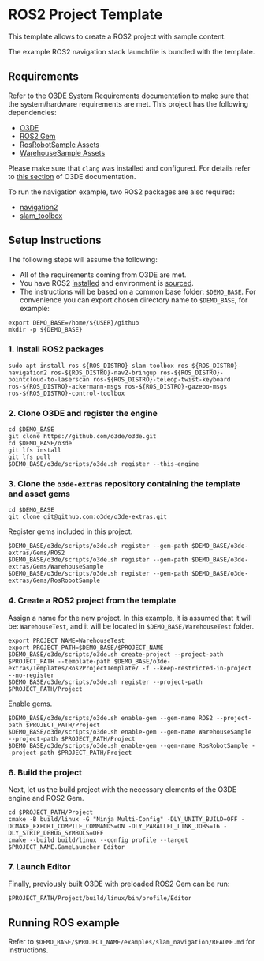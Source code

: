 # ROS2 Project Template

This template allows to create a ROS2 project with sample content. 

The example ROS2 navigation stack launchfile is bundled with the template.

## Requirements

Refer to the [O3DE System Requirements](https://www.o3de.org/docs/welcome-guide/requirements/) documentation to make sure that the system/hardware requirements are met. 
This project has the following dependencies:

- [O3DE](https://github.com/o3de/o3de) 
- [ROS2 Gem](https://github.com/o3de/o3de-extras/tree/development/Gems/ROS2)
- [RosRobotSample Assets](https://github.com/o3de/o3de-extras/tree/development/Gems/RosRobotSample)
- [WarehouseSample Assets](https://github.com/o3de/o3de-extras/tree/development/Gems/WarehouseSample)

Please make sure that `clang` was installed and configured. For details refer to [this section](https://www.o3de.org/docs/welcome-guide/requirements/#linux) of O3DE documentation.

To run the navigation example, two ROS2 packages are also required:
- [navigation2](https://github.com/ros-planning/navigation2)
- [slam_toolbox](https://github.com/SteveMacenski/slam_toolbox)

## Setup Instructions

The following steps will assume the following:

- All of the requirements coming from O3DE are met.
- You have ROS2 [installed](https://docs.ros.org/en/humble/Installation.html) and environment is [sourced](https://docs.ros.org/en/humble/Tutorials/Beginner-CLI-Tools/Configuring-ROS2-Environment.html#source-the-setup-files).
- The instructions will be based on a common base folder: `$DEMO_BASE`. For convenience you can export chosen directory name to `$DEMO_BASE`, for example:
```shell
export DEMO_BASE=/home/${USER}/github
mkdir -p ${DEMO_BASE}
```

### 1. Install ROS2 packages

```shell
sudo apt install ros-${ROS_DISTRO}-slam-toolbox ros-${ROS_DISTRO}-navigation2 ros-${ROS_DISTRO}-nav2-bringup ros-${ROS_DISTRO}-pointcloud-to-laserscan ros-${ROS_DISTRO}-teleop-twist-keyboard ros-${ROS_DISTRO}-ackermann-msgs ros-${ROS_DISTRO}-gazebo-msgs ros-${ROS_DISTRO}-control-toolbox
```


### 2. Clone O3DE and register the engine

```shell
cd $DEMO_BASE
git clone https://github.com/o3de/o3de.git
cd $DEMO_BASE/o3de
git lfs install
git lfs pull
$DEMO_BASE/o3de/scripts/o3de.sh register --this-engine
```

### 3. Clone the `o3de-extras` repository containing the template and asset gems

```shell
cd $DEMO_BASE
git clone git@github.com:o3de/o3de-extras.git
```

Register gems included in this project.

```shell
$DEMO_BASE/o3de/scripts/o3de.sh register --gem-path $DEMO_BASE/o3de-extras/Gems/ROS2
$DEMO_BASE/o3de/scripts/o3de.sh register --gem-path $DEMO_BASE/o3de-extras/Gems/WarehouseSample
$DEMO_BASE/o3de/scripts/o3de.sh register --gem-path $DEMO_BASE/o3de-extras/Gems/RosRobotSample
```

### 4. Create a ROS2 project from the template

Assign a name for the new project. In this example, it is assumed that it will be: `WarehouseTest`, and it will be located in `$DEMO_BASE/WarehouseTest` folder. 

```shell
export PROJECT_NAME=WarehouseTest
export PROJECT_PATH=$DEMO_BASE/$PROJECT_NAME
$DEMO_BASE/o3de/scripts/o3de.sh create-project --project-path $PROJECT_PATH --template-path $DEMO_BASE/o3de-extras/Templates/Ros2ProjectTemplate/ -f --keep-restricted-in-project --no-register
$DEMO_BASE/o3de/scripts/o3de.sh register --project-path $PROJECT_PATH/Project
```

Enable gems.

```shell
$DEMO_BASE/o3de/scripts/o3de.sh enable-gem --gem-name ROS2 --project-path $PROJECT_PATH/Project
$DEMO_BASE/o3de/scripts/o3de.sh enable-gem --gem-name WarehouseSample --project-path $PROJECT_PATH/Project
$DEMO_BASE/o3de/scripts/o3de.sh enable-gem --gem-name RosRobotSample --project-path $PROJECT_PATH/Project
```

### 6. Build the project

Next, let us the build project with the necessary elements of the O3DE engine and ROS2 Gem.

```shell
cd $PROJECT_PATH/Project
cmake -B build/linux -G "Ninja Multi-Config" -DLY_UNITY_BUILD=OFF -DCMAKE_EXPORT_COMPILE_COMMANDS=ON -DLY_PARALLEL_LINK_JOBS=16 -DLY_STRIP_DEBUG_SYMBOLS=OFF
cmake --build build/linux --config profile --target $PROJECT_NAME.GameLauncher Editor
```

### 7. Launch Editor

Finally, previously built O3DE with preloaded ROS2 Gem can be run:

```shell
$PROJECT_PATH/Project/build/linux/bin/profile/Editor
```

## Running ROS example

Refer to `$DEMO_BASE/$PROJECT_NAME/examples/slam_navigation/README.md` for instructions.
